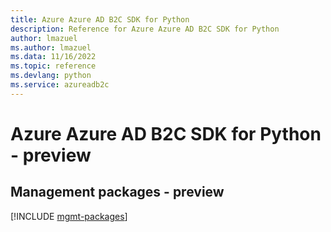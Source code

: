 ```yaml
---
title: Azure Azure AD B2C SDK for Python
description: Reference for Azure Azure AD B2C SDK for Python
author: lmazuel
ms.author: lmazuel
ms.data: 11/16/2022
ms.topic: reference
ms.devlang: python
ms.service: azureadb2c
---
```

# Azure Azure AD B2C SDK for Python - preview

## Management packages - preview
[!INCLUDE [mgmt-packages](azure-ad-b2c-mgmt-index.md)]